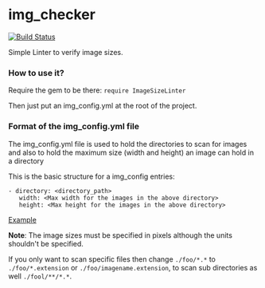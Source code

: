 # img_checker

[![Build Status](https://travis-ci.org/Abhi2424shek/ImageSizeLinter.svg)](https://travis-ci.org/Abhi2424shek/ImageSizeLinter)

Simple Linter to verify image sizes.

### How to use it?
Require the gem to be there:
`require ImageSizeLinter`

Then just put an img_config.yml at the root of the project.

### Format of the img_config.yml file
The img_config.yml file is used to hold the directories to scan for images
and also to hold the maximum size (width and height) an image can hold in a directory

This is the basic structure for a img_config entries:
```
- directory: <directory_path>
   width: <Max width for the images in the above directory>
   height: <Max height for the images in the above directory>
```

[Example](https://github.com/Abhi2424shek/ImageSizeLinter/blob/master/lib/img_config.yml)

**Note**: The image sizes must be specified in pixels although the units shouldn't be specified.

If you only want to scan specific files then change `./foo/*.*` to `./foo/*.extension` or
`./foo/imagename.extension`, to scan sub directories as well `./fool/**/*.*`.
